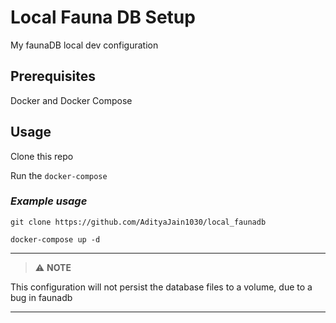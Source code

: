 # Local Fauna DB Setup

My faunaDB local dev configuration

## Prerequisites

Docker and Docker Compose

## Usage

Clone this repo

Run the `docker-compose`

### ***Example usage***

```
git clone https://github.com/AdityaJain1030/local_faunadb

docker-compose up -d
```
---
> ⚠  **NOTE**

This configuration will not persist the database files to a volume, due to a bug in faunadb

---